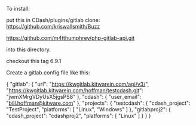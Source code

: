 To install:

put this in CDash/plugins/gitlab
clone:
https://github.com/kriswallsmith/Buzz

https://github.com/m4tthumphrey/php-gitlab-api.git

into this directory.

checkout this tag 6.9.1

Create a gitlab.config file like this:

{
    "gitlab": {
        "url": "https://kwgitlab.kitwarein.com/api/v3/",
        "https://kwgitlab.kitwarein.com/hoffman/testcdash.git": "jwmXMrgVDyUsX5jgsPS8"
    },
    "cdash": {
        "user_email": "bill.hoffman@kitware.com"
    },
    "projects": {
        "testcdash": {
            "cdash_project": "TestProject",
            "platforms": [
                "Linux",
                "Windows"
            ]
        },
        "gitlabproj2": {
            "cdash_project": "cdashproj2",
            "platforms": [
                "Linux"
            ]
        }
    }
}
